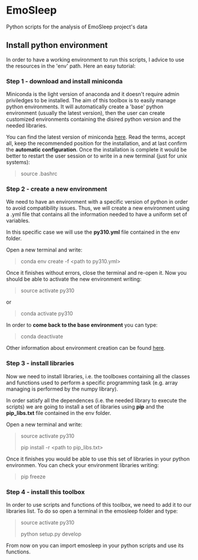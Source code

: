 # EmoSleep
Python scripts for the analysis of EmoSleep project's data

## Install python environment
In order to have a working environment to run this scripts, I advice to use
the resources in the 'env' path. Here an easy tutorial:

### Step 1 - download and install miniconda
Miniconda is the light version of anaconda and it doesn't require admin 
priviledges to be installed.
The aim of this toolbox is to easily manage python environments. 
It will automatically create a 'base' python environment (usually the latest 
version), then the user can create customized environments containing the 
disired python version and the needed libraries. 

You can find the latest version of miniconda <a href="https://docs.conda.io/en/latest/miniconda.html#latest-miniconda-installer-links" target="_blank">here</a>.
Read the terms, accept all, keep the recommended position for the installation, and at last confirm the **automatic configuration**.
Once the installation is complete it would be better to restart the user session or to write in a new terminal (just for unix systems):

> source .bashrc

### Step 2 - create a new environment
We need to have an environment with a specific version of python in order to avoid compatibility issues. Thus, we will create a new environment using a .yml file that contains all the information needed to have a uniform set of variables. 

In this specific case we will use the **py310.yml** file contained in the env folder.

Open a new terminal and write:

> conda env create -f \<path to py310.yml>

Once it finishes without errors, close the terminal and re-open it.
Now you should be able to activate the new environment writing:

> source activate py310

or

> conda activate py310

In order to **come back to the base environment** you can type:
> conda deactivate

Other information about environment creation can be found [here](https://conda.io/projects/conda/en/latest/user-guide/tasks/manage-environments.html#).

### Step 3 - install libraries
Now we need to install libraries, i.e. the toolboxes containing all the classes and functions used to perform a specific programming task (e.g. array managing is performed by the numpy library).

In order satisfy all the dependences (i.e. the needed library to execute the scripts) we are going to install a set of libraries using **pip** and the **pip_libs.txt** file contained in the env folder.

Open a new terminal and write:

> source activate py310 
> 
> pip install -r \<path to pip_libs.txt>

Once it finishes you would be able to use this set of libraries in your python environmen. You can check your environment libraries writing:

> pip freeze

### Step 4 - install this toolbox
In order to use scripts and functions of this toolbox, we need to add it to our libraries list. To do so open a terminal in the emosleep folder and type:

> source activate py310
>
> python setup.py develop

From now on you can import emosleep in your python scripts and use its functions.